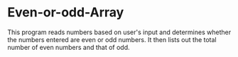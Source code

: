 # Even-or-odd-Array
This program reads numbers based on user's input and determines whether the numbers entered are even or odd numbers.
It then lists out the total number of even numbers and that of odd.
